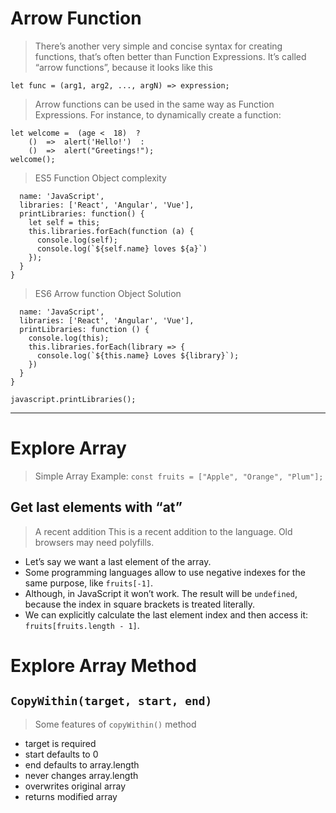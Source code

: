 # Arrow Function

> There’s another very simple and concise syntax for creating functions, that’s often better than Function Expressions.
> It’s called “arrow functions”, because it looks like this

`let func = (arg1, arg2, ..., argN) => expression;`

> Arrow functions can be used in the same way as Function Expressions.
> For instance, to dynamically create a function:

````let age =  prompt("What is your age?",  18);
let welcome =  (age <  18)  ?
	()  =>  alert('Hello!')  :
	()  =>  alert("Greetings!");
welcome();
````
> ES5 Function Object complexity
````const javascript = {
  name: 'JavaScript',
  libraries: ['React', 'Angular', 'Vue'],
  printLibraries: function() {
    let self = this;
    this.libraries.forEach(function (a) {
      console.log(self);
      console.log(`${self.name} loves ${a}`)
    });
  }
}
````

> ES6 Arrow function Object Solution
````const javascript = {
  name: 'JavaScript',
  libraries: ['React', 'Angular', 'Vue'],
  printLibraries: function () {
    console.log(this);
    this.libraries.forEach(library => {
      console.log(`${this.name} Loves ${library}`);
    })
  }
}

javascript.printLibraries();
````

---

# Explore Array

> Simple Array Example:
> `const fruits = ["Apple", "Orange", "Plum"];`

## Get last elements with “at”
> A recent addition
> This is a recent addition to the language. Old browsers may need polyfills.

- Let’s say we want a last element of the array.
- Some programming languages allow to use negative indexes for the same purpose, like `fruits[-1]`.
- Although, in JavaScript it won’t work. The result will be `undefined`, because the index in square brackets is treated literally.
- We can explicitly calculate the last element index and then access it: `fruits[fruits.length - 1]`.


# Explore Array Method

## `CopyWithin(target, start, end)`

> Some features of `copyWithin()` method

- target is required
- start defaults to 0
- end defaults to array.length
- never changes array.length
- overwrites original array
- returns modified array